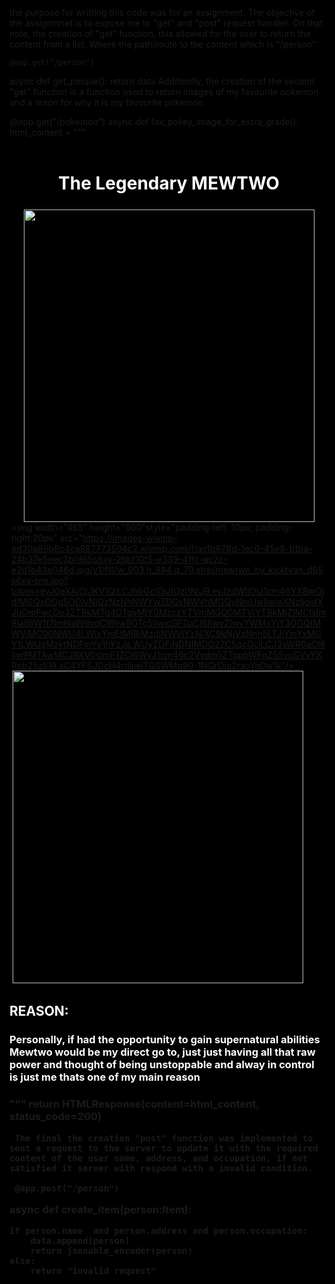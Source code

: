 the purpose for writting this code was for an assignment. The objective of the assignmnet is to expose me to "get" and "post" request handler. 
    On that note, the creation of "get" function, this allowed for the user to return the content from a list. Where the path/route to the content which is "/person"
    
    @app.get("/person")
async def get_people():
    return data
    Additionlly, the creation of the second "get" function is a function used to return images of my favourite pokemon and a reson for why it is my favourite pokemon. 

@app.get("/pokemon")
async def fav_pokey_image_for_extra_grade():
    html_content = """
    <html style="background-color:black">
        <head>
            <title>RICHIE Pokemon Page</title>
        </head>
        <body>
            <div style="text-align: center; width: 100%; margin: auto;border: 3px solid BLACK;">
                <h1 style="color:white">The Legendary MEWTWO</h1>
            </div>
            <div style="margin:auto; width: 100%; border: 3px solid BLACK;">
                <img width="465" height="500" style="padding-left:20px; padding-right:10px" src="https://images-wixmp-ed30a86b8c4ca887773594c2.wixmp.com/f/d5e34c18-c95a-4d77-8b31-5972d1ad8c22/dd1ujbt-c111fc75-5680-40ee-a25f-8cfe563551b4.png?token=eyJ0eXAiOiJKV1QiLCJhbGciOiJIUzI1NiJ9.eyJzdWIiOiJ1cm46YXBwOjdlMGQxODg5ODIyNjQzNzNhNWYwZDQxNWVhMGQyNmUwIiwiaXNzIjoidXJuOmFwcDo3ZTBkMTg4OTgyMjY0MzczYTVmMGQ0MTVlYTBkMjZlMCIsIm9iaiI6W1t7InBhdGgiOiJcL2ZcL2Q1ZTM0YzE4LWM5NWEtNGQ3Ny04YjMxLTU5NzJkMWFkOGMyMlwvZGQxdWpidC1jMTExZmM3NS01NjgwLTQwZWUtYTI1Zi04Y2ZlNTYzNTUxYjQucG5nIn1dXSwiYXVkIjpbInVybjpzZXJ2aWNlOmZpbGUuZG93bmxvYWQiXX0.j4FcpgNedfKfhmOYh3OMsOAthCjcyxgxyb2wMPLN3s8"/>
                <img width="465" height="500"style="padding-left: 10px; padding-right:20px" src="https://images-wixmp-ed30a86b8c4ca887773594c2.wixmp.com/f/ac1b678d-1ec0-45e8-b1ba-24b37e5eec3b/d65s6xy-2bbf10f5-e339-41fc-ac2c-e2d1b43e046d.jpg/v1/fill/w_903,h_884,q_70,strp/mewtwo_by_kicktyan_d65s6xy-pre.jpg?token=eyJ0eXAiOiJKV1QiLCJhbGciOiJIUzI1NiJ9.eyJzdWIiOiJ1cm46YXBwOjdlMGQxODg5ODIyNjQzNzNhNWYwZDQxNWVhMGQyNmUwIiwiaXNzIjoidXJuOmFwcDo3ZTBkMTg4OTgyMjY0MzczYTVmMGQ0MTVlYTBkMjZlMCIsIm9iaiI6W1t7ImhlaWdodCI6Ijw9OTc5IiwicGF0aCI6IlwvZlwvYWMxYjY3OGQtMWVjMC00NWU4LWIxYmEtMjRiMzdlNWVlYzNiXC9kNjVzNnh5LTJiYmYxMGY1LWUzMzktNDFmYy1hYzJjLWUyZDFiNDNlMDQ2ZC5qcGciLCJ3aWR0aCI6Ijw9MTAwMCJ9XV0sImF1ZCI6WyJ1cm46c2VydmljZTppbWFnZS5vcGVyYXRpb25zIl19.aC4YFSJDcH4rdjjwjTQSWMg90-1NQrDig2rxoYq0w1k"/>
                <img width="465" height="500" style="padding-left:2px" src="https://images-wixmp-ed30a86b8c4ca887773594c2.wixmp.com/f/35715733-8786-4d50-9c56-6790474b278c/de2awz2-c60c4f10-e25c-4f13-a581-514e9e1372ed.jpg/v1/fill/w_1920,h_1358,q_75,strp/mew_and_mewtwo_by_dekunobou_kizakura_de2awz2-fullview.jpg?token=eyJ0eXAiOiJKV1QiLCJhbGciOiJIUzI1NiJ9.eyJzdWIiOiJ1cm46YXBwOjdlMGQxODg5ODIyNjQzNzNhNWYwZDQxNWVhMGQyNmUwIiwiaXNzIjoidXJuOmFwcDo3ZTBkMTg4OTgyMjY0MzczYTVmMGQ0MTVlYTBkMjZlMCIsIm9iaiI6W1t7ImhlaWdodCI6Ijw9MTM1OCIsInBhdGgiOiJcL2ZcLzM1NzE1NzMzLTg3ODYtNGQ1MC05YzU2LTY3OTA0NzRiMjc4Y1wvZGUyYXd6Mi1jNjBjNGYxMC1lMjVjLTRmMTMtYTU4MS01MTRlOWUxMzcyZWQuanBnIiwid2lkdGgiOiI8PTE5MjAifV1dLCJhdWQiOlsidXJuOnNlcnZpY2U6aW1hZ2Uub3BlcmF0aW9ucyJdfQ.kYgybQnoG2r2zCMQk_57uiuDSutU1NUHYeyzGVz7gPw"/>
            </div>
            <h2 style="color:white"> REASON: </h2> 
            <h3 style="color:white">  Personally, if had the opportunity to gain supernatural abilities Mewtwo would be my direct go to, just just having all that raw power and thought of being unstoppable and alway in control is just me thats one of my main reason <h3>
    """
    return HTMLResponse(content=html_content, status_code=200)

     The final the creation "post" function was implemented to sent a request to the server to update it with the required content of the user name, address, and occupation, if not satisfied it server with respond with a invalid condition. 

     @app.post("/person")
async def create_item(person:Item):

    if person.name  and person.address and person.occupation:
        data.append(person) 
        return jsonable_encoder(person)
    else:
        return "invalid request"